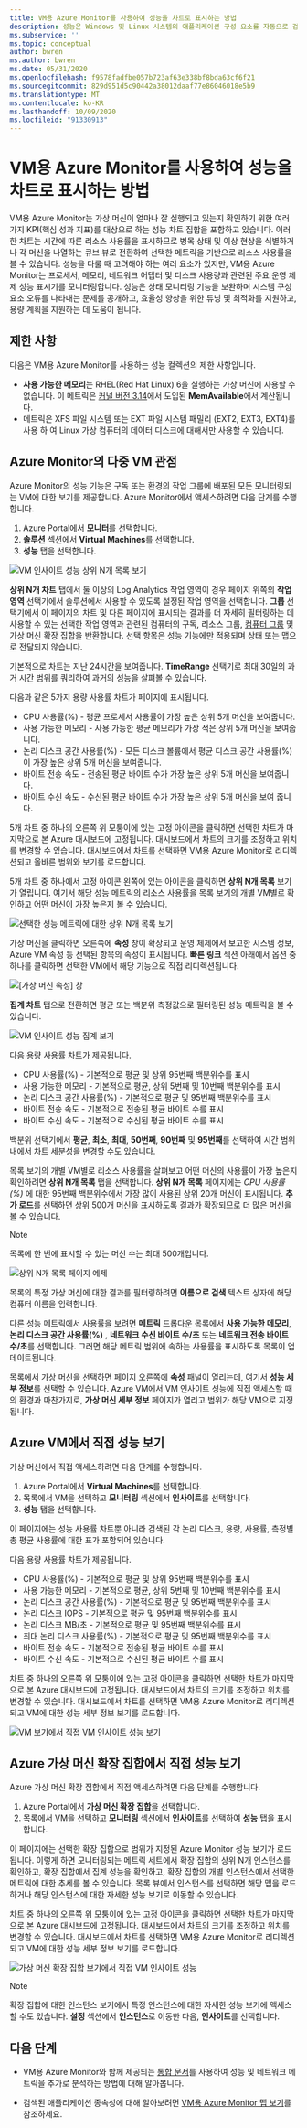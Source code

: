 ```yaml
---
title: VM용 Azure Monitor를 사용하여 성능을 차트로 표시하는 방법
description: 성능은 Windows 및 Linux 시스템의 애플리케이션 구성 요소를 자동으로 검색하고 서비스 간 통신을 매핑하는 VM의 Azure Monitor 기능입니다. 이 문서에서는 다양한 시나리오에서 이 기능을 사용하는 방법에 대해 자세하게 설명합니다.
ms.subservice: ''
ms.topic: conceptual
author: bwren
ms.author: bwren
ms.date: 05/31/2020
ms.openlocfilehash: f9578fadfbe057b723af63e338bf8bda63cf6f21
ms.sourcegitcommit: 829d951d5c90442a38012daaf77e86046018e5b9
ms.translationtype: MT
ms.contentlocale: ko-KR
ms.lasthandoff: 10/09/2020
ms.locfileid: "91330913"
---
```

# <a name="how-to-chart-performance-with-azure-monitor-for-vms"></a>VM용 Azure Monitor를 사용하여 성능을 차트로 표시하는 방법

VM용 Azure Monitor는 가상 머신이 얼마나 잘 실행되고 있는지 확인하기 위한 여러 가지 KPI(핵심 성과 지표)를 대상으로 하는 성능 차트 집합을 포함하고 있습니다. 이러한 차트는 시간에 따른 리소스 사용률을 표시하므로 병목 상태 및 이상 현상을 식별하거나 각 머신을 나열하는 큐브 뷰로 전환하여 선택한 메트릭을 기반으로 리소스 사용률을 볼 수 있습니다. 성능을 다룰 때 고려해야 하는 여러 요소가 있지만, VM용 Azure Monitor는 프로세서, 메모리, 네트워크 어댑터 및 디스크 사용량과 관련된 주요 운영 체제 성능 표시기를 모니터링합니다. 성능은 상태 모니터링 기능을 보완하며 시스템 구성 요소 오류를 나타내는 문제를 공개하고, 효율성 향상을 위한 튜닝 및 최적화를 지원하고, 용량 계획을 지원하는 데 도움이 됩니다.  

## <a name="limitations"></a>제한 사항
다음은 VM용 Azure Monitor를 사용하는 성능 컬렉션의 제한 사항입니다.

- **사용 가능한 메모리**는 RHEL(Red Hat Linux) 6을 실행하는 가상 머신에 사용할 수 없습니다. 이 메트릭은 [커널 버전 3.14](http://www.man7.org/linux/man-pages/man1/free.1.html)에서 도입된 **MemAvailable**에서 계산됩니다.
- 메트릭은 XFS 파일 시스템 또는 EXT 파일 시스템 패밀리 (EXT2, EXT3, EXT4)를 사용 하 여 Linux 가상 컴퓨터의 데이터 디스크에 대해서만 사용할 수 있습니다.

## <a name="multi-vm-perspective-from-azure-monitor"></a>Azure Monitor의 다중 VM 관점

Azure Monitor의 성능 기능은 구독 또는 환경의 작업 그룹에 배포된 모든 모니터링되는 VM에 대한 보기를 제공합니다. Azure Monitor에서 액세스하려면 다음 단계를 수행합니다. 

1. Azure Portal에서 **모니터**를 선택합니다. 
2. **솔루션** 섹션에서 **Virtual Machines**를 선택합니다.
3. **성능** 탭을 선택합니다.

![VM 인사이트 성능 상위 N개 목록 보기](media/vminsights-performance/vminsights-performance-aggview-01.png)

**상위 N개 차트** 탭에서 둘 이상의 Log Analytics 작업 영역이 경우 페이지 위쪽의 **작업 영역** 선택기에서 솔루션에서 사용할 수 있도록 설정된 작업 영역을 선택합니다. **그룹** 선택기에서 이 페이지의 차트 및 다른 페이지에 표시되는 결과를 더 자세히 필터링하는 데 사용할 수 있는 선택한 작업 영역과 관련된 컴퓨터의 구독, 리소스 그룹, [컴퓨터 그룹](../platform/computer-groups.md) 및 가상 머신 확장 집합을 반환합니다. 선택 항목은 성능 기능에만 적용되며 상태 또는 맵으로 전달되지 않습니다.  

기본적으로 차트는 지난 24시간을 보여줍니다. **TimeRange** 선택기로 최대 30일의 과거 시간 범위를 쿼리하여 과거의 성능을 살펴볼 수 있습니다.

다음과 같은 5가지 용량 사용률 차트가 페이지에 표시됩니다.

* CPU 사용률(%) - 평균 프로세서 사용률이 가장 높은 상위 5개 머신을 보여줍니다. 
* 사용 가능한 메모리 - 사용 가능한 평균 메모리가 가장 적은 상위 5개 머신을 보여줍니다. 
* 논리 디스크 공간 사용률(%) - 모든 디스크 볼륨에서 평균 디스크 공간 사용률(%)이 가장 높은 상위 5개 머신을 보여줍니다. 
* 바이트 전송 속도 - 전송된 평균 바이트 수가 가장 높은 상위 5개 머신을 보여줍니다. 
* 바이트 수신 속도 - 수신된 평균 바이트 수가 가장 높은 상위 5개 머신을 보여 줍니다. 

5개 차트 중 하나의 오른쪽 위 모퉁이에 있는 고정 아이콘을 클릭하면 선택한 차트가 마지막으로 본 Azure 대시보드에 고정됩니다.  대시보드에서 차트의 크기를 조정하고 위치를 변경할 수 있습니다. 대시보드에서 차트를 선택하면 VM용 Azure Monitor로 리디렉션되고 올바른 범위와 보기를 로드합니다.  

5개 차트 중 하나에서 고정 아이콘 왼쪽에 있는 아이콘을 클릭하면 **상위 N개 목록** 보기가 열립니다.  여기서 해당 성능 메트릭의 리소스 사용률을 목록 보기의 개별 VM별로 확인하고 어떤 머신이 가장 높은지 볼 수 있습니다.  

![선택한 성능 메트릭에 대한 상위 N개 목록 보기](media/vminsights-performance/vminsights-performance-topnlist-01.png)

가상 머신을 클릭하면 오른쪽에 **속성** 창이 확장되고 운영 체제에서 보고한 시스템 정보, Azure VM 속성 등 선택된 항목의 속성이 표시됩니다. **빠른 링크** 섹션 아래에서 옵션 중 하나를 클릭하면 선택한 VM에서 해당 기능으로 직접 리디렉션됩니다.  

![[가상 머신 속성] 창](./media/vminsights-performance/vminsights-properties-pane-01.png)

**집계 차트** 탭으로 전환하면 평균 또는 백분위 측정값으로 필터링된 성능 메트릭을 볼 수 있습니다.  

![VM 인사이트 성능 집계 보기](./media/vminsights-performance/vminsights-performance-aggview-02.png)

다음 용량 사용률 차트가 제공됩니다.

* CPU 사용률(%) - 기본적으로 평균 및 상위 95번째 백분위수를 표시 
* 사용 가능한 메모리 - 기본적으로 평균, 상위 5번째 및 10번째 백분위수를 표시 
* 논리 디스크 공간 사용률(%) - 기본적으로 평균 및 95번째 백분위수를 표시 
* 바이트 전송 속도 - 기본적으로 전송된 평균 바이트 수를 표시 
* 바이트 수신 속도 - 기본적으로 수신된 평균 바이트 수를 표시

백분위 선택기에서 **평균**, **최소**, **최대**, **50번째**, **90번째** 및 **95번째**를 선택하여 시간 범위 내에서 차트 세분성을 변경할 수도 있습니다.

목록 보기의 개별 VM별로 리소스 사용률을 살펴보고 어떤 머신의 사용률이 가장 높은지 확인하려면 **상위 N개 목록** 탭을 선택합니다.  **상위 N개 목록** 페이지에는 *CPU 사용률(%)* 에 대한 95번째 백분위수에서 가장 많이 사용된 상위 20개 머신이 표시됩니다.  **추가 로드**를 선택하면 상위 500개 머신을 표시하도록 결과가 확장되므로 더 많은 머신을 볼 수 있습니다. 

>[!NOTE]
>목록에 한 번에 표시할 수 있는 머신 수는 최대 500개입니다.  
>

![상위 N개 목록 페이지 예제](./media/vminsights-performance/vminsights-performance-topnlist-01.png)

목록의 특정 가상 머신에 대한 결과를 필터링하려면 **이름으로 검색** 텍스트 상자에 해당 컴퓨터 이름을 입력합니다.  

다른 성능 메트릭에서 사용률을 보려면 **메트릭** 드롭다운 목록에서 **사용 가능한 메모리**, **논리 디스크 공간 사용률(%)** , **네트워크 수신 바이트 수/초** 또는 **네트워크 전송 바이트 수/초**를 선택합니다. 그러면 해당 메트릭 범위에 속하는 사용률을 표시하도록 목록이 업데이트됩니다.  

목록에서 가상 머신을 선택하면 페이지 오른쪽에 **속성** 패널이 열리는데, 여기서 **성능 세부 정보**를 선택할 수 있습니다.  Azure VM에서 VM 인사이트 성능에 직접 액세스할 때의 환경과 마찬가지로, **가상 머신 세부 정보** 페이지가 열리고 범위가 해당 VM으로 지정됩니다.  

## <a name="view-performance-directly-from-an-azure-vm"></a>Azure VM에서 직접 성능 보기

가상 머신에서 직접 액세스하려면 다음 단계를 수행합니다.

1. Azure Portal에서 **Virtual Machines**를 선택합니다. 
2. 목록에서 VM을 선택하고 **모니터링** 섹션에서 **인사이트**를 선택합니다.  
3. **성능** 탭을 선택합니다. 

이 페이지에는 성능 사용률 차트뿐 아니라 검색된 각 논리 디스크, 용량, 사용률, 측정별 총 평균 사용률에 대한 표가 포함되어 있습니다.  

다음 용량 사용률 차트가 제공됩니다.

* CPU 사용률(%) - 기본적으로 평균 및 상위 95번째 백분위수를 표시 
* 사용 가능한 메모리 - 기본적으로 평균, 상위 5번째 및 10번째 백분위수를 표시 
* 논리 디스크 공간 사용률(%) - 기본적으로 평균 및 95번째 백분위수를 표시 
* 논리 디스크 IOPS - 기본적으로 평균 및 95번째 백분위수를 표시
* 논리 디스크 MB/초 - 기본적으로 평균 및 95번째 백분위수를 표시
* 최대 논리 디스크 사용률(%) - 기본적으로 평균 및 95번째 백분위수를 표시
* 바이트 전송 속도 - 기본적으로 전송된 평균 바이트 수를 표시 
* 바이트 수신 속도 - 기본적으로 수신된 평균 바이트 수를 표시

차트 중 하나의 오른쪽 위 모퉁이에 있는 고정 아이콘을 클릭하면 선택한 차트가 마지막으로 본 Azure 대시보드에 고정됩니다. 대시보드에서 차트의 크기를 조정하고 위치를 변경할 수 있습니다. 대시보드에서 차트를 선택하면 VM용 Azure Monitor로 리디렉션되고 VM에 대한 성능 세부 정보 보기를 로드합니다.  

![VM 보기에서 직접 VM 인사이트 성능 보기](./media/vminsights-performance/vminsights-performance-directvm-01.png)

## <a name="view-performance-directly-from-an-azure-virtual-machine-scale-set"></a>Azure 가상 머신 확장 집합에서 직접 성능 보기

Azure 가상 머신 확장 집합에서 직접 액세스하려면 다음 단계를 수행합니다.

1. Azure Portal에서 **가상 머신 확장 집합**을 선택합니다.
2. 목록에서 VM을 선택하고 **모니터링** 섹션에서 **인사이트**를 선택하여 **성능** 탭을 표시합니다.

이 페이지에는 선택한 확장 집합으로 범위가 지정된 Azure Monitor 성능 보기가 로드됩니다. 이렇게 하면 모니터링되는 메트릭 세트에서 확장 집합의 상위 N개 인스턴스를 확인하고, 확장 집합에서 집계 성능을 확인하고, 확장 집합의 개별 인스턴스에서 선택한 메트릭에 대한 추세를 볼 수 있습니다. 목록 뷰에서 인스턴스를 선택하면 해당 맵을 로드하거나 해당 인스턴스에 대한 자세한 성능 보기로 이동할 수 있습니다.

차트 중 하나의 오른쪽 위 모퉁이에 있는 고정 아이콘을 클릭하면 선택한 차트가 마지막으로 본 Azure 대시보드에 고정됩니다. 대시보드에서 차트의 크기를 조정하고 위치를 변경할 수 있습니다. 대시보드에서 차트를 선택하면 VM용 Azure Monitor로 리디렉션되고 VM에 대한 성능 세부 정보 보기를 로드합니다.  

![가상 머신 확장 집합 보기에서 직접 VM 인사이트 성능](./media/vminsights-performance/vminsights-performance-directvmss-01.png)

>[!NOTE]
>확장 집합에 대한 인스턴스 보기에서 특정 인스턴스에 대한 자세한 성능 보기에 액세스할 수도 있습니다. **설정** 섹션에서 **인스턴스**로 이동한 다음, **인사이트**를 선택합니다.



## <a name="next-steps"></a>다음 단계

- VM용 Azure Monitor와 함께 제공되는 [통합 문서](vminsights-workbooks.md)를 사용하여 성능 및 네트워크 메트릭을 추가로 분석하는 방법에 대해 알아봅니다.  

- 검색된 애플리케이션 종속성에 대해 알아보려면 [VM용 Azure Monitor 맵 보기](vminsights-maps.md)를 참조하세요.
